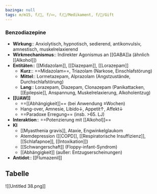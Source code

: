 ```yaml
---
bazinga: null
tags: m/m15, f/🧠, f/💤, f/💊/Medikament, f/🍄/Gift
---
```

### Benzodiazepine
- **Wirkung**:: Anxiolytisch, hypnotisch, sedierend, antikonvulsiv, amnestisch, muskelrelaxierend
- **Wirkmechanismus**:: Indirekter Agonismus an [[GABA]]a (ähnlich [[Alkohol]])
- **Entitäten**:: [[Midazolam]], [[Diazepam]], [[Lorazepam]]
	- **Kurz**:: ==Midazolam==, Triazolam (Narkose, Einschlafstörung)
	- **Mittel**:: Lormetazepam, Alprazolam (Angstzustände, Durchschlafstörung)
	- **Lang**:: Lorazepam, Diazepam, Clonazepam (Panikattacken, [[Epilepsie]], Anspannung, Muskelrelaxierung, Alkoholentzug)
- **[[UAW]]** 
	- ==[[Abhängigkeit]]== (bei Anwendung ≥Wochen)
	- Hang-over, Amnesie, Libido↓, Appetit↑, Affekt↓
	- ==Paradoxe Erregung== (insb. >65. LJ)
- **Interaktion**:: ==Potenzierung mit [[Alkohol]]==
- **KI**
	- [[Myasthenia gravis]], Ataxie, Engwinkelglaukom
	- Atemdepression ([[COPD]], [[Respiratorische Insuffizienz]], [[Schlafapnoe]], [[Intoxikation]])
	- [[Schwangerschaft]] (Floppy-infant-Syndrom)
	- [[Abhängigkeit]] (außer: Entzugserscheinungen)
- **Antidot**:: [[Flumazenil]]

## Tabelle
![[Untitled 38.png]]